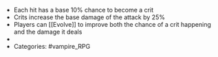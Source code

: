 - Each hit has a base 10% chance to become a crit
- Crits increase the base damage of the attack by 25%
- Players can [[Evolve]] to improve both the chance of a crit happening and the damage it deals
-
- Categories: #vampire_RPG